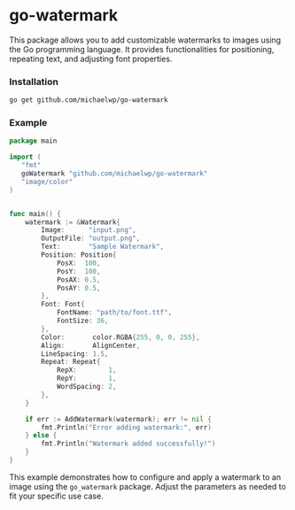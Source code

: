 # go-watermark
This package allows you to add customizable watermarks to images using the Go programming language. 
It provides functionalities for positioning, repeating text, and adjusting font properties.

### Installation

```sh
go get github.com/michaelwp/go-watermark
```

### Example

```go
package main

import (
   "fmt"
   goWatermark "github.com/michaelwp/go-watermark"
   "image/color"
)


func main() {
    watermark := &Watermark{
        Image:      "input.png",
        OutputFile: "output.png",
        Text:       "Sample Watermark",
        Position: Position{
            PosX:  100,
            PosY:  100,
            PosAX: 0.5,
            PosAY: 0.5,
        },
        Font: Font{
            FontName: "path/to/font.ttf",
            FontSize: 36,
        },
        Color:       color.RGBA{255, 0, 0, 255},
        Align:       AlignCenter,
        LineSpacing: 1.5,
        Repeat: Repeat{
            RepX:        1,
            RepY:        1,
            WordSpacing: 2,
        },
    }

    if err := AddWatermark(watermark); err != nil {
        fmt.Println("Error adding watermark:", err)
    } else {
        fmt.Println("Watermark added successfully!")
    }
}
```

This example demonstrates how to configure and apply a watermark to an image using the `go_watermark` package. Adjust the parameters as needed to fit your specific use case.


